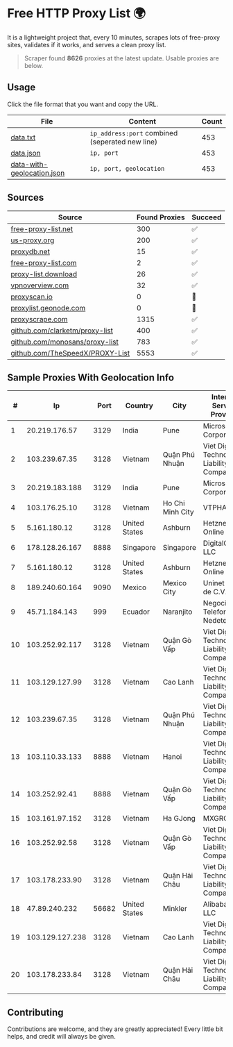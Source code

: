 
# Free HTTP Proxy List 🌍

It is a lightweight project that, every 10 minutes, scrapes lots of free-proxy sites, validates if it works, and serves a clean proxy list.


> Scraper found **8626** proxies at the latest update. Usable proxies are below.

## Usage

Click the file format that you want and copy the URL.


|File|Content|Count|
|----|-------|-----|
|[data.txt](https://raw.githubusercontent.com/themiralay/Proxy-List-World/master/data.txt)|`ip_address:port` combined (seperated new line)|453|
|[data.json](https://raw.githubusercontent.com/themiralay/Proxy-List-World/master/data.json)|`ip, port`|453|
|[data-with-geolocation.json](https://raw.githubusercontent.com/themiralay/Proxy-List-World/master/data-with-geolocation.json)|`ip, port, geolocation`|453|

## Sources

|Source|Found Proxies|Succeed|
|------|-------------|-------|
|[free-proxy-list.net](https://free-proxy-list.net)|300|✅|
|[us-proxy.org](https://www.us-proxy.org)|200|✅|
|[proxydb.net](http://proxydb.net)|15|✅|
|[free-proxy-list.com](https://free-proxy-list.com/?page=&port=&type%5B%5D=http&type%5B%5D=https&up_time=0&search=Search)|2|✅|
|[proxy-list.download](https://www.proxy-list.download/HTTP)|26|✅|
|[vpnoverview.com](https://vpnoverview.com/privacy/anonymous-browsing/free-proxy-servers)|32|✅|
|[proxyscan.io](https://www.proxyscan.io)|0|🚫|
|[proxylist.geonode.com](https://proxylist.geonode.com/api/proxy-list?limit=300&page=1&sort_by=lastChecked&sort_type=desc&protocols=http,https)|0|🚫|
|[proxyscrape.com](https://api.proxyscrape.com/v2/?request=displayproxies&protocol=http&timeout=10000&country=all&ssl=all&anonymity=all)|1315|✅|
|[github.com/clarketm/proxy-list](https://raw.githubusercontent.com/clarketm/proxy-list/master/proxy-list-raw.txt)|400|✅|
|[github.com/monosans/proxy-list](https://raw.githubusercontent.com/monosans/proxy-list/main/proxies/http.txt)|783|✅|
|[github.com/TheSpeedX/PROXY-List](https://raw.githubusercontent.com/TheSpeedX/PROXY-List/master/http.txt)|5553|✅|


## Sample Proxies With Geolocation Info

|#|Ip|Port|Country|City|Internet Service Provider|
|-|--|----|-------|----|-------------------------|
|1|20.219.176.57|3129|India|Pune|Microsoft Corporation|
|2|103.239.67.35|3128|Vietnam|Quận Phú Nhuận|Viet Digital Technology Liability Company|
|3|20.219.183.188|3129|India|Pune|Microsoft Corporation|
|4|103.176.25.10|3128|Vietnam|Ho Chi Minh City|VTPHAR|
|5|5.161.180.12|3128|United States|Ashburn|Hetzner Online GmbH|
|6|178.128.26.167|8888|Singapore|Singapore|DigitalOcean, LLC|
|7|5.161.180.12|3128|United States|Ashburn|Hetzner Online GmbH|
|8|189.240.60.164|9090|Mexico|Mexico City|Uninet S.A. de C.V.|
|9|45.71.184.143|999|Ecuador|Naranjito|Negocios Y Telefonia Nedetel S.A|
|10|103.252.92.117|3128|Vietnam|Quận Gò Vấp|Viet Digital Technology Liability Company|
|11|103.129.127.99|3128|Vietnam|Cao Lanh|Viet Digital Technology Liability Company|
|12|103.239.67.35|3128|Vietnam|Quận Phú Nhuận|Viet Digital Technology Liability Company|
|13|103.110.33.133|8888|Vietnam|Hanoi|Viet Digital Technology Liability Company|
|14|103.252.92.41|8888|Vietnam|Quận Gò Vấp|Viet Digital Technology Liability Company|
|15|103.161.97.152|3128|Vietnam|Ha GJong|MXGROUP|
|16|103.252.92.58|3128|Vietnam|Quận Gò Vấp|Viet Digital Technology Liability Company|
|17|103.178.233.90|3128|Vietnam|Quận Hải Châu|Viet Digital Technology Liability Company|
|18|47.89.240.232|56682|United States|Minkler|Alibaba.com LLC|
|19|103.129.127.238|3128|Vietnam|Cao Lanh|Viet Digital Technology Liability Company|
|20|103.178.233.84|3128|Vietnam|Quận Hải Châu|Viet Digital Technology Liability Company|



## Contributing

Contributions are welcome, and they are greatly appreciated! Every
little bit helps, and credit will always be given.

